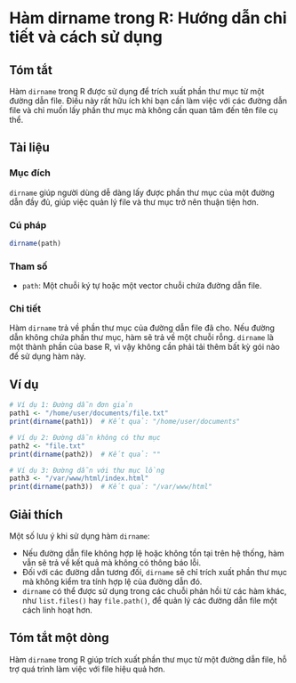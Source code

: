 <!--
Meta Description: # Hàm dirname trong R: Hướng dẫn chi tiết và cách sử dụng ## Tóm tắt Hàm `dirname` trong R được sử dụng để trích xuất phần thư mục từ một đường dẫn fi...
Meta Keywords: dẫn, đường, dirname, file, mục
-->

# Hàm dirname trong R: Hướng dẫn chi tiết và cách sử dụng

## Tóm tắt
Hàm `dirname` trong R được sử dụng để trích xuất phần thư mục từ một đường dẫn file. Điều này rất hữu ích khi bạn cần làm việc với các đường dẫn file và chỉ muốn lấy phần thư mục mà không cần quan tâm đến tên file cụ thể.

## Tài liệu
### Mục đích
`dirname` giúp người dùng dễ dàng lấy được phần thư mục của một đường dẫn đầy đủ, giúp việc quản lý file và thư mục trở nên thuận tiện hơn.

### Cú pháp
```R
dirname(path)
```

### Tham số
- `path`: Một chuỗi ký tự hoặc một vector chuỗi chứa đường dẫn file.

### Chi tiết
Hàm `dirname` trả về phần thư mục của đường dẫn file đã cho. Nếu đường dẫn không chứa phần thư mục, hàm sẽ trả về một chuỗi rỗng. `dirname` là một thành phần của base R, vì vậy không cần phải tải thêm bất kỳ gói nào để sử dụng hàm này.

## Ví dụ
```R
# Ví dụ 1: Đường dẫn đơn giản
path1 <- "/home/user/documents/file.txt"
print(dirname(path1))  # Kết quả: "/home/user/documents"

# Ví dụ 2: Đường dẫn không có thư mục
path2 <- "file.txt"
print(dirname(path2))  # Kết quả: ""

# Ví dụ 3: Đường dẫn với thư mục lồng
path3 <- "/var/www/html/index.html"
print(dirname(path3))  # Kết quả: "/var/www/html"
```

## Giải thích
Một số lưu ý khi sử dụng hàm `dirname`:
- Nếu đường dẫn file không hợp lệ hoặc không tồn tại trên hệ thống, hàm vẫn sẽ trả về kết quả mà không có thông báo lỗi.
- Đối với các đường dẫn tương đối, `dirname` sẽ chỉ trích xuất phần thư mục mà không kiểm tra tính hợp lệ của đường dẫn đó.
- `dirname` có thể được sử dụng trong các chuỗi phản hồi từ các hàm khác, như `list.files()` hay `file.path()`, để quản lý các đường dẫn file một cách linh hoạt hơn.

## Tóm tắt một dòng
Hàm `dirname` trong R giúp trích xuất phần thư mục từ một đường dẫn file, hỗ trợ quá trình làm việc với file hiệu quả hơn.